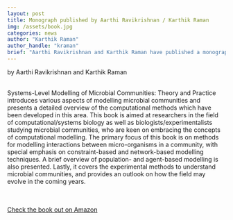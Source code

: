 ```yaml
---
layout: post
title: Monograph published by Aarthi Ravikrishnan / Karthik Raman
img: /assets/book.jpg
categories: news
author: "Karthik Raman"
author_handle: "kraman"
brief: "Aarthi Ravikrishnan and Karthik Raman have published a monograph (CRC Press Focus Computational Biology Series) titled 'Systems-Level Modelling of Microbial Communities: Theory and Practice'"
---
```

by Aarthi Ravikrishnan and Karthik Raman

<br>Systems-Level Modelling of Microbial Communities: Theory and Practice introduces various aspects of modelling microbial communities and presents a detailed overview of the computational methods which have been developed in this area. This book is aimed at researchers in the field of computational/systems biology as well as biologists/experimentalists studying microbial communities, who are keen on embracing the concepts of computational modelling. The primary focus of this book is on methods for modelling interactions between micro-organisms in a community, with special emphasis on constraint-based and network-based modelling techniques. A brief overview of population- and agent-based modelling is also presented. Lastly, it covers the experimental methods to understand microbial communities, and provides an outlook on how the field may evolve in the coming years.
<br>
<br>
<br>
<p><a href="https://www.amazon.com/Systems-Level-Modelling-Microbial-Communities-Computational/dp/113859671X">Check the book out on Amazon</a></p>

 
